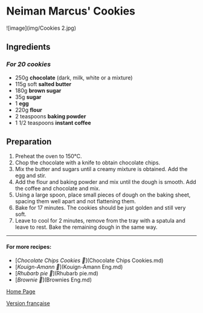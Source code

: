 # Neiman Marcus' Cookies
![image](img/Cookies 2.jpg)

## Ingredients 
### *For 20 cookies*
* 250g **chocolate** (dark, milk, white or a mixture)
* 115g soft **salted butter**
* 180g **brown sugar**
* 35g **sugar**
* 1 **egg**
* 220g **flour**
* 2 teaspoons **baking powder**
* 1 1/2 teaspoons **instant coffee**
  
## Preparation 
1. Preheat the oven to 150°C.
2. Chop the chocolate with a knife to obtain chocolate chips.
3. Mix the butter and sugars until a creamy mixture is obtained. Add the egg and stir.
4. Add the flour and baking powder and mix until the dough is smooth. Add the coffee and chocolate and mix.
5. Using a large spoon, place small pieces of dough on the baking sheet, spacing them well apart and not flattening them.
6. Bake for 17 minutes. The cookies should be just golden and still very soft.
7.  Leave to cool for 2 minutes, remove from the tray with a spatula and leave to rest. Bake the remaining dough in the same way.

________________________________
#### For more recipes:  
* [*Chocolate Chips Cookies 🍪*](Chocolate Chips Cookies.md)
* [*Kouign-Amann 🧈*](Kouign-Amann Eng.md)
* [*Rhubarb pie 🥧*](Rhubarb pie.md)
* [*Brownie 🍫*](Brownies Eng.md)

[Home Page](Indexeng.md)

[Version française](index.md)

